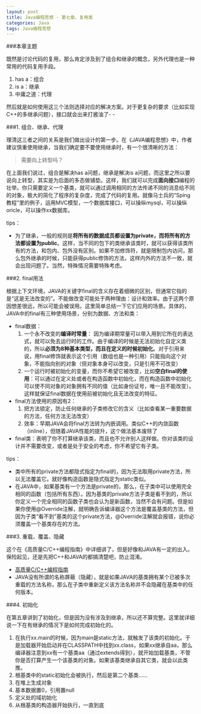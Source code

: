 ```yaml
---
layout: post
title: Java编程思想 - 第七章、复用类
categories: Java
tags: Java编程思想
---
```


###本章主题

既然是讨论代码的复用，那么肯定涉及到了组合和继承的概念，另外代理也是一种常用的代码复用手段。

1. has a：组合
2. is a：继承
3. 中庸之道：代理

然后就是如何使用这三个法则选择对应的解决方案。对于更复杂的要求（比如实现C++的多继承问题），接口就会出来打酱油了- -

###1. 组合、继承、代理

理清这三者之间的关系是我们做出设计的第一步。在《JAVA编程思想》中，作者建议慎重使用继承，当我们确定要不要使用继承时，有一个很清晰的方法：
> 需要向上转型吗？

在上面我们说过，组合是解决has a问题，继承是解决is a问题，而这里之所以要说向上转型，其实是为后面的多态做铺垫。这样，我们就可以完成**面向接口**编程的壮举。你只需要定义一个基类，就可以通过调用相同的方法传递不同的消息给不同的对象，极大的简化了程序的复杂度，完成了代码的复用。就像马士兵的“Sping教程”里的例子，运用MVC模型，一个数据库接口，可以操纵mysql，可以操纵oricle，可以操作xx数据库。

tips：

* 为了继承，一般的规则是**将所有的数据成员都设置为private，而将所有的方法都设置为public**。这样，当不同的包下的类继承该类时，就可以获得该类所有的方法，和包内、包外没有区别。如果不加修饰符，就是限制包内访问，那么包外继承的时候，只能获得public修饰的方法，这样内外的方法不一致，就会出现问题了。当然，特殊情况需要特殊考虑。

###2. final用法

根据上下文环境，JAVA的关键字final的含义存在着细微的区别，但通常它指的是“这是无法改变的”。不能做改变可能处于两种理由：设计和效率。由于这两个原因想差很远，所以可能会被误用。这里简单总结一下它们应用的场景。具体的，JAVA中的final有三种使用场景，分别为数据、方法和类：

* final数据：
    1. 一个永不改变的**编译时常量**： 因为编译期常量可以带入用到它所在的表达式，就可以免去运行时的工作。由于编译的时候是无法初始化自定义类的，所以**必须为8种基本类型，而且在定义的时候初始化**。对于引用来说，用final修饰就表示这个引用（数组也是一种引用）只能指向这个对象，不能指向别的对象（但对象本身可以改变，只是引用不可改变）
    2. 一个运行时被初始化的变量，而你不希望它被改变，比如**空白final的使用**：可以通过在定义处或者在构造函数中初始化，而在构造函数中初始化可以使不同对象的对象拥有不同的值（比如身份证号，唯一且不能改变）。这样就保证final数据在使用前被初始化且无法改变的特征。
* final方法使用的原因有2：
    1. 把方法锁定，防止任何继承的子类修改它的含义（比如查看某一重要数据的方法，任何方法无法改变）
    2. 效率：早期JAVA会将final方法转为内嵌调用。类似C++的内敛函数（inline），但随着JAVA性能的提升，这个做法基本废除了
* final类：表明了你不打算继承该类，而且也不允许别人这样做。你对该类的设计并不需要改变，或者是处于安全的考虑，你不希望它有子类。

tips：

* 类中所有的private方法都隐式指定为final的，因为无法取用private方法，所以无法覆盖它。就好像构造函数是隐式指定为static类似。
* 在JAVA中，如果基类有一个方法是private的，那么，在子类中可以使用完全相同的函数（包括所有东西）。因为基类的private方法子类是看不到的，所以你定义一个完全相同的函数子类也会认为是新函数，当然不会有问题。但是如果你使用@Override注解，就明确告诉编译器这个方法是覆盖基类的方法，但因为子类“看不到”基类的这个private方法，@Override注解就会报错，说你必须覆盖一个基类存在的方法。

###3. 重载、覆盖、隐藏

这个在《高质量C/C++编程指南》中详细讲了，但是好像和JAVA有一定的出入。保险起见，还是先把C++和JAVA的都搞清楚吧，防止混淆。

* [高质量C/C++编程指南](http://man.chinaunix.net/develop/c&c++/c/c.htm)
* JAVA没有所谓的名称屏蔽（隐藏），就是如果JAVA的基类拥有某个已被多次重载的方法名称，那么在子类中重新定义该方法名称并不会隐藏在基类中的任何版本。

###4. 初始化

在第五章讲到了初始化，但是因为没有涉及到继承，所以还不算完整。这里就详细说一下在有继承的情况下是如何完成初始化的。

1. 在执行xx.main的时候，因为main是static方法，就触发了该类的初始化。于是加载器开始启动并在CLASSPATH中找到xx.class，如果xx继承自aa，那么编译器注意到xx有一个基类aa（通过extends得到），就开始加载基类，不管你是否打算产生一个该基类的对象。如果该基类继承自其它类，就会以此类推。
2. 根基类中的static初始化会被执行，然后是第二个基类……
3. 在堆上生成对象
4. 基本数据置0，引用置null
5. 定义处的域初始化
6. 从根基类的构造器开始执行，一直到底
